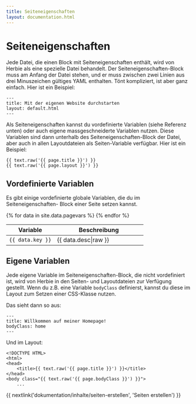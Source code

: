 ```yaml
---
title: Seiteneigenschaften
layout: documentation.html
---
```


# Seiteneigenschaften

Jede Datei, die einen Block mit Seiteneigenschaften enthält, wird von Herbie als
eine spezielle Datei behandelt. Der Seiteneigenschaften-Block muss am Anfang der
Datei stehen, und er muss zwischen zwei Linien aus drei Minuszeichen gültiges
YAML enthalten. Tönt kompliziert, ist aber ganz einfach. Hier ist ein Beispiel:

    ---
    title: Mit der eigenen Website durchstarten
    layout: default.html
    ---

Als Seiteneigenschaften kannst du vordefinierte Variablen (siehe Referenz unten)
oder auch eigene massgeschneiderte Variablen nutzen. Diese Variablen sind dann
unterhalb des Seiteneigenschaften-Block der Datei, aber auch in allen
Layoutdateien als Seiten-Variable verfügbar. Hier ist ein Beispiel:

    {{ text.raw('{{ page.title }}') }}
    {{ text.raw('{{ page.layout }}') }}


## Vordefinierte Variablen

Es gibt einige vordefinierte globale Variablen, die du im Seiteneigenschaften-
Block einer Seite setzen kannst.

<table class="pure-table pure-table-horizontal" width="100%">
    <thead>
        <tr>
            <th width="35%">Variable</th>
            <th width="65%">Beschreibung</th>
        </tr>
    </thead>
    {% for data in site.data.pagevars %}
        <tr>
            <td><code>{{ data.key }}</code></td>
            <td markdown="1">{{ data.desc|raw }}</td>
        </tr>
    {% endfor %}
</table>


## Eigene Variablen

Jede eigene Variable im Seiteneigenschaften-Block, die nicht vordefiniert ist,
wird von Herbie in den Seiten- und Layoutdateien zur Verfügung gestellt. Wenn
du z.B. eine Variable `bodyClass` definierst, kannst du diese im Layout
zum Setzen einer CSS-Klasse nutzen.

Das sieht dann so aus:

    ---
    title: Willkommen auf meiner Homepage!
    bodyClass: home
    ---

Und im Layout:

    <!DOCTYPE HTML>
    <html>
    <head>
        <title>{{ text.raw('{{ page.title }}') }}</title>
    </head>
    <body class="{{ text.raw('{{ page.bodyClass }}') }}">
        ...


{{ nextlink('dokumentation/inhalte/seiten-erstellen', 'Seiten erstellen') }}
